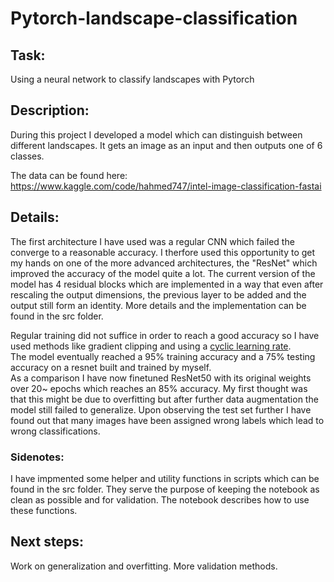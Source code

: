# Pytorch-landscape-classification

## Task:
Using a neural network to classify landscapes with Pytorch <br>

## Description: <br>
During this project I developed a model which can distinguish between different landscapes. It gets an image as an input and then outputs one of 6 classes. 

The data can be found here: <br>
https://www.kaggle.com/code/hahmed747/intel-image-classification-fastai <br>

## Details: 

The first architecture I have used was a regular CNN which failed the converge to a reasonable accuracy. I therfore used this opportunity to get my hands on one of the more advanced architectures, the "ResNet" which improved the accuracy of the model quite a lot. The current version of the model has 4 residual blocks which are implemented in a way that even after rescaling the output dimensions, the previous layer to be added and the output still form an identity. More details and the implementation can be found in the src folder.  <br>

Regular training did not suffice in order to reach a good accuracy so I have used methods like gradient clipping and using a [cyclic learning rate](https://arxiv.org/abs/1506.01186). <br>
The model eventually reached a 95% training accuracy and a 75% testing accuracy on a resnet built and trained by myself. <br>
As a comparison I have now finetuned ResNet50 with its original weights over 20~ epochs which reaches an 85% accuracy.
My first thought was that this might be due to overfitting but after further data augmentation the model still failed to generalize. </b>
Upon observing the test set further I have found out that many images have been assigned wrong labels which lead to wrong classifications. </br>

### Sidenotes:
I have impmented some helper and utility functions in scripts which can be found in the src folder. They serve the purpose of keeping the notebook as clean as possible and for validation. The notebook describes how to use these functions. 


## Next steps:
Work on generalization and overfitting.
More validation methods.
